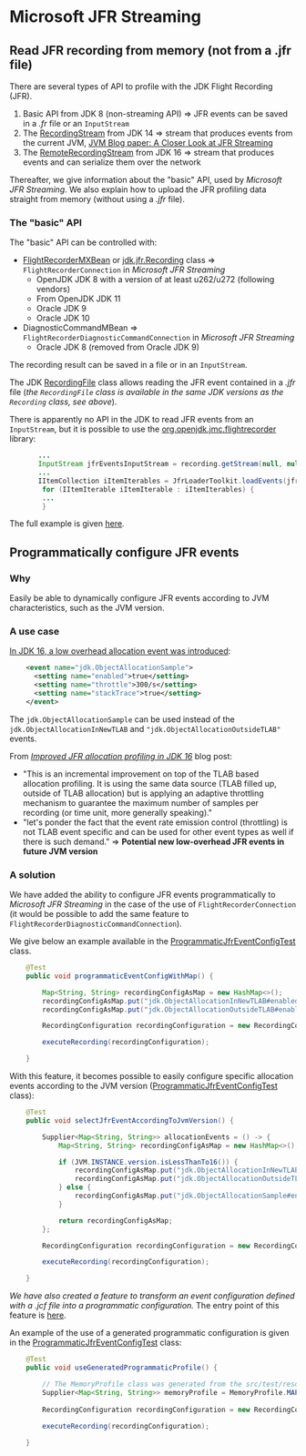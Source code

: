 # Microsoft JFR Streaming


## Read JFR recording from memory (not from a .jfr file)
There are several types of API to profile with the JDK Flight Recording (JFR).

1) Basic API from JDK 8 (non-streaming API) => JFR events can be saved in a _.fr_ file or an ```InputStream```
2) The [RecordingStream](https://docs.oracle.com/en/java/javase/17/docs/api/jdk.jfr/jdk/jfr/consumer/RecordingStream.html) from JDK 14 
=>  stream that produces events from the current JVM, [JVM Blog paper: A Closer Look at JFR Streaming](http://hirt.se/blog/?p=1239)
3) The [RemoteRecordingStream](https://docs.oracle.com/en/java/javase/17/docs/api/jdk.management.jfr/jdk/management/jfr/RemoteRecordingStream.html) from JDK 16
=>   stream that produces events and can serialize them over the network

Thereafter, we give information about the "basic" API, used by _Microsoft JFR Streaming_. We also explain how to upload the JFR profiling data straight from memory (without using a _.jfr_ file). 

### The "basic" API

The "basic" API can be controlled with:
* [FlightRecorderMXBean](https://docs.oracle.com/javase/9/docs/api/jdk/management/jfr/FlightRecorderMXBean.html) or [jdk.jfr.Recording](https://docs.oracle.com/en/java/javase/12/docs/api/jdk.jfr/jdk/jfr/Recording.html) class => ```FlightRecorderConnection``` in _Microsoft JFR Streaming_
  * OpenJDK JDK 8 with a version of at least u262/u272 (following vendors)
  * From OpenJDK JDK 11
  * Oracle JDK 9
  * Oracle JDK 10
* DiagnosticCommandMBean => ```FlightRecorderDiagnosticCommandConnection``` in _Microsoft JFR Streaming_
  * Oracle JDK 8 (removed from Oracle JDK 9)

The recording result can be saved in a file or in an ```InputStream```.

The JDK [RecordingFile](https://docs.oracle.com/en/java/javase/11/docs/api/jdk.jfr/jdk/jfr/consumer/RecordingFile.html) class allows reading the JFR event contained in a _.jfr_ file (_the ```RecordingFile``` class is available in the same JDK versions as the ```Recording``` class, see above_).

There is apparently no API in the JDK to read JFR events from an ```InputStream```, but it is possible to use the [org.openjdk.jmc.flightrecorder](https://mvnrepository.com/artifact/org.openjdk.jmc/flightrecorder) library:

```java
       ...
       InputStream jfrEventsInputStream = recording.getStream(null, null);
       ...
       IItemCollection iItemIterables = JfrLoaderToolkit.loadEvents(jfrEventsInputStream);
        for (IItemIterable iItemIterable : iItemIterables) {
        ...
        }
```

The full example is given [here](src/test/java/com/microsoft/jfr/MemoryRecordingTest.java).

## Programmatically configure JFR events

### Why
Easily be able to dynamically configure JFR events according to JVM characteristics, such as the JVM version.

### A use case

[In JDK 16, a low overhead allocation event was introduced](https://bugs.openjdk.java.net/browse/JDK-8257602):
```xml
    <event name="jdk.ObjectAllocationSample">
      <setting name="enabled">true</setting>
      <setting name="throttle">300/s</setting>
      <setting name="stackTrace">true</setting>
    </event>
```

The ```jdk.ObjectAllocationSample``` can be used instead of the ```jdk.ObjectAllocationInNewTLAB``` and ```"jdk.ObjectAllocationOutsideTLAB"``` events.


From  [_Improved JFR allocation profiling in JDK 16_](https://withent.blogspot.com/2021/01/improved-jfr-allocation-profiling-in.html)  blog post: 
* "This is an incremental improvement on top of the TLAB based allocation profiling. It is using the same data source (TLAB filled up, outside of TLAB allocation) but is applying an adaptive throttling mechanism to guarantee the maximum number of samples per recording (or time unit, more generally speaking)."
* "let's ponder the fact that the event rate emission control (throttling) is not TLAB event specific and can be used for other event types as well if there is such demand."
=> **Potential new low-overhead JFR events in future JVM version**

### A solution

We have added the ability to configure JFR events programmatically to _Microsoft JFR Streaming_ in the case of the use of ```FlightRecorderConnection``` (it would be possible to add the same feature to ```FlightRecorderDiagnosticCommandConnection```).

We give below an example available in the [ProgrammaticJfrEventConfigTest](src/test/java/com/microsoft/jfr/ProgrammaticJfrEventConfigTest.java) class.
```java
    @Test
    public void programmaticEventConfigWithMap() {

        Map<String, String> recordingConfigAsMap = new HashMap<>();
        recordingConfigAsMap.put("jdk.ObjectAllocationInNewTLAB#enabled", "true");
        recordingConfigAsMap.put("jdk.ObjectAllocationOutsideTLAB#enabled", "true");

        RecordingConfiguration recordingConfiguration = new RecordingConfiguration.MapConfiguration(recordingConfigAsMap);

        executeRecording(recordingConfiguration);

    }
```

With this feature, it becomes possible to easily configure specific allocation events according to the JVM version ([ProgrammaticJfrEventConfigTest](src/test/java/com/microsoft/jfr/ProgrammaticJfrEventConfigTest.java) class):

```java
    @Test
    public void selectJfrEventAccordingToJvmVersion() {

        Supplier<Map<String, String>> allocationEvents = () -> {
            Map<String, String> recordingConfigAsMap = new HashMap<>();

            if (JVM.INSTANCE.version.isLessThanTo16()) {
                recordingConfigAsMap.put("jdk.ObjectAllocationInNewTLAB#enabled", "true");
                recordingConfigAsMap.put("jdk.ObjectAllocationOutsideTLAB#enabled", "true");
            } else {
                recordingConfigAsMap.put("jdk.ObjectAllocationSample#enabled", "true");
            }

            return recordingConfigAsMap;
        };

        RecordingConfiguration recordingConfiguration = new RecordingConfiguration.MapConfiguration(allocationEvents);

        executeRecording(recordingConfiguration);

    }
``` 

_We have also created a feature to transform an event configuration defined with a _.jcf_ file into a programmatic configuration._ The entry point of this feature is [here](src/main/java/com/microsoft/jfr/generation/JfcToJava.java).

An example of the use of a generated programmatic configuration is given in the [ProgrammaticJfrEventConfigTest](src/test/java/com/microsoft/jfr/ProgrammaticJfrEventConfigTest.java) class:
```java
    @Test
    public void useGeneratedProgrammaticProfile() {

        // The MemoryProfile class was generated from the src/test/resources/reduced-memory-profile.jfc file with the help of the JfcToJava class
        Supplier<Map<String, String>> memoryProfile = MemoryProfile.MAP_SUPPLIER;
        
        RecordingConfiguration recordingConfiguration = new RecordingConfiguration.MapConfiguration(memoryProfile);
        
        executeRecording(recordingConfiguration);

    }
```
